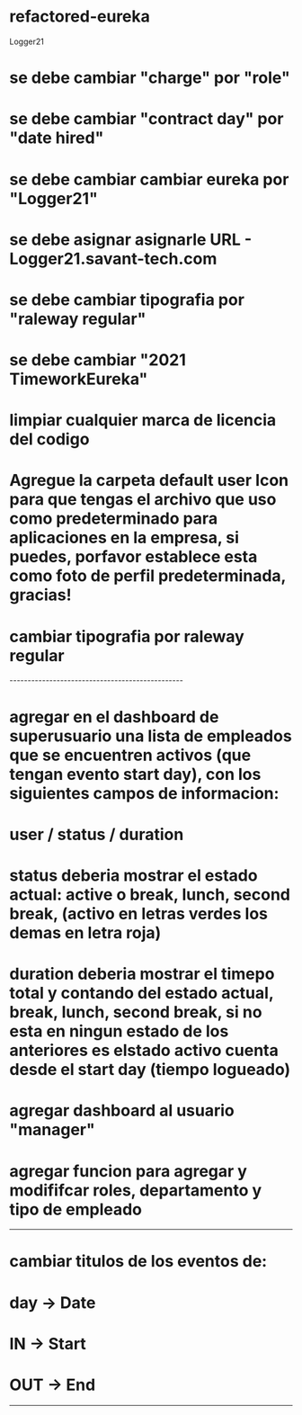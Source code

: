 # refactored-eureka
Logger21
# se debe cambiar  "charge" por "role"
# se debe cambiar "contract day" por "date hired"
# se debe cambiar cambiar eureka por "Logger21"
# se debe asignar asignarle  URL - Logger21.savant-tech.com
# se debe cambiar tipografia por "raleway regular"
# se debe cambiar  "2021 TimeworkEureka"
# limpiar cualquier marca de licencia del codigo
# Agregue la carpeta default user Icon para que tengas el archivo que uso como predeterminado para aplicaciones en la empresa, si puedes, porfavor establece esta como foto de perfil predeterminada, gracias!

# cambiar tipografia por raleway regular
------------------------------------------------<!-- markdownlint-capture -->

# agregar en el dashboard de superusuario  una lista de empleados que se encuentren activos (que tengan evento start day), con los siguientes campos de informacion:  

# user / status / duration

# status deberia mostrar el estado actual: active o break, lunch, second break, (activo en letras verdes los demas en letra roja)

# duration deberia mostrar el timepo total y contando del estado actual, break, lunch, second break, si no esta en ningun estado de los anteriores es elstado activo cuenta desde el start day (tiempo logueado)

# agregar dashboard al usuario "manager"
# agregar funcion para agregar y modififcar roles, departamento y tipo de empleado

----------------------------------------------------------------
# cambiar titulos de los eventos de:
# day -> Date
# IN -> Start
# OUT -> End

----------------------------------------------------------------